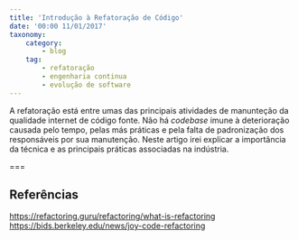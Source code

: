 ```yaml
---
title: 'Introdução à Refatoração de Código'
date: '00:00 11/01/2017'
taxonomy:
    category:
        - blog
    tag:
        - refatoração
        - engenharia continua
        - evolução de software
---
```


A refatoração está entre umas das principais atividades de manunteção da qualidade internet de código fonte. Não há *codebase* imune à deterioração causada pelo tempo, pelas más práticas e pela falta de padronização dos responsáveis por sua manutenção. Neste artigo irei explicar a importância da técnica e as principais práticas associadas na indústria.

===


## Referências

https://refactoring.guru/refactoring/what-is-refactoring
https://bids.berkeley.edu/news/joy-code-refactoring
